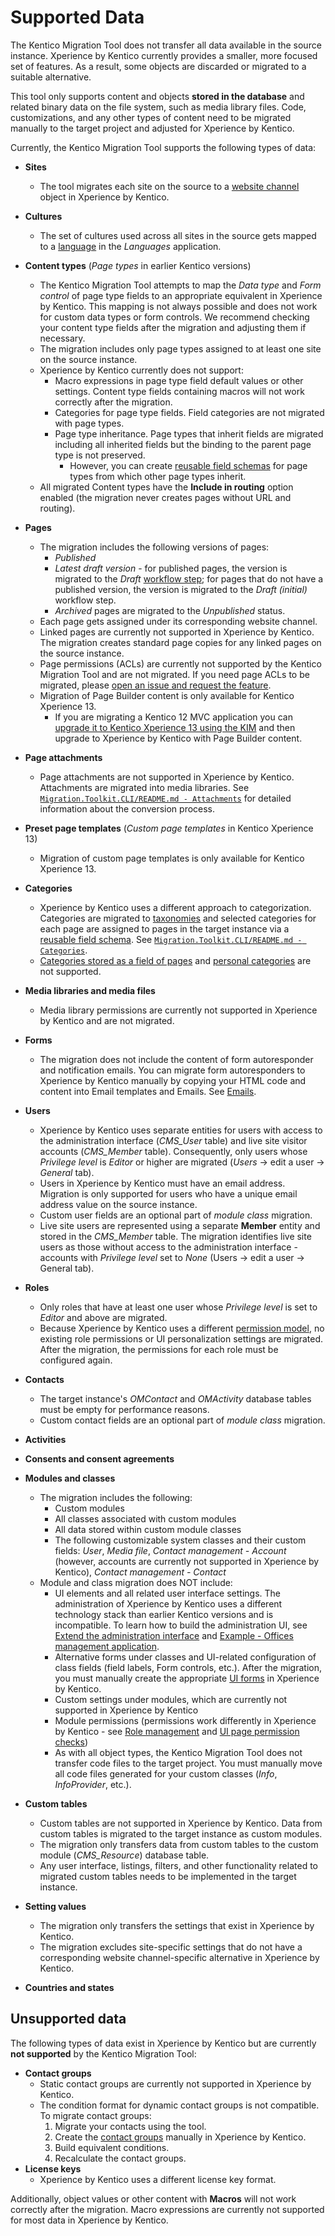 # Supported Data

The Kentico Migration Tool does not transfer all data available in the source instance. Xperience by Kentico currently provides a smaller, more focused set of features. As a result, some objects are discarded or migrated to a suitable alternative.

This tool only supports content and objects **stored in the database** and related binary data on the file system, such as media library files. Code, customizations, and any other types of content need to be migrated manually to the target project and adjusted for Xperience by Kentico.

Currently, the Kentico Migration Tool supports the following types of data:

- **Sites**
  - The tool migrates each site on the source to a [website channel](https://docs.kentico.com/x/34HFC) object in Xperience by Kentico.
- **Cultures**
  - The set of cultures used across all sites in the source gets mapped to a [language](https://docs.kentico.com/x/OxT_Cw) in the _Languages_ application.
- **Content types** (_Page types_ in earlier Kentico versions)
  - The Kentico Migration Tool attempts to map the _Data type_ and _Form control_ of page type fields to an appropriate equivalent in Xperience by Kentico. This mapping is not always possible and does not work for custom data types or form controls. We recommend checking your content type fields after the migration and adjusting them if necessary.
  - The migration includes only page types assigned to at least one site on the source instance.
  - Xperience by Kentico currently does not support:
    - Macro expressions in page type field default values or other settings. Content type fields containing macros will not work correctly after the migration.
    - Categories for page type fields. Field categories are not migrated with page types.
    - Page type inheritance. Page types that inherit fields are migrated including all inherited fields but the binding to the parent page type is not preserved.
      - However, you can create [reusable field schemas](../Migration.Toolkit.CLI/README.md#convert-page-types-to-reusable-field-schemas) for page types from which other page types inherit.
  - All migrated Content types have the **Include in routing** option enabled (the migration never creates pages without URL and routing).
- **Pages**
  - The migration includes the following versions of pages:
    - _Published_
    - _Latest draft version_ - for published pages, the version is migrated to the _Draft_ [workflow step](https://docs.kentico.com/x/JwKQC); for pages that do not have a published version, the version is migrated to the _Draft (initial)_ workflow step.
    - _Archived_ pages are migrated to the _Unpublished_ status.
  - Each page gets assigned under its corresponding website channel.
  - Linked pages are currently not supported in Xperience by Kentico. The migration creates standard page copies for any linked pages on the source instance.
  - Page permissions (ACLs) are currently not supported by the Kentico Migration Tool and are not migrated. If you need page ACLs to be migrated, please [open an issue and request the feature](https://github.com/Kentico/xperience-by-kentico-kentico-migration-tool/issues/new?assignees=&labels=&projects=&template=feature_request.md).
  - Migration of Page Builder content is only available for Kentico Xperience 13.
    - If you are migrating a Kentico 12 MVC application you can [upgrade it to Kentico Xperience 13 using the KIM](https://github.com/Kentico/xperience-by-kentico-kentico-migration-tool/blob/master/docs/Usage-Guide.md#kentico-12-mvc) and then upgrade to Xperience by Kentico with Page Builder content.
- **Page attachments**
  - Page attachments are not supported in Xperience by Kentico. Attachments are migrated into media libraries. See [`Migration.Toolkit.CLI/README.md - Attachments`](../Migration.Toolkit.CLI/README.md#Attachments) for detailed information about the conversion process.
- **Preset page templates** (_Custom page templates_ in Kentico Xperience 13)
  - Migration of custom page templates is only available for Kentico Xperience 13.
- **Categories**
  - Xperience by Kentico uses a different approach to categorization. Categories are migrated to [taxonomies](https://docs.kentico.com/x/taxonomies_xp) and selected categories for each page are assigned to pages in the target instance via a [reusable field schema](https://docs.kentico.com/x/D4_OD). See [`Migration.Toolkit.CLI/README.md - Categories`](../Migration.Toolkit.CLI/README.md#categories).
  - [Categories stored as a field of pages](https://docs.kentico.com/x/wA_RBg) and [personal categories](https://docs.kentico.com/x/IgqRBg) are not supported.
- **Media libraries and media files**
  - Media library permissions are currently not supported in Xperience by Kentico and are not migrated.
- **Forms**
  - The migration does not include the content of form autoresponder and notification emails. You can migrate form autoresponders to Xperience by Kentico manually by copying your HTML code and content into Email templates and Emails. See [Emails](https://docs.kentico.com/x/IaDWCQ).
- **Users**
  - Xperience by Kentico uses separate entities for users with access to the administration interface (_CMS_User_ table) and live site visitor accounts (_CMS_Member_ table). Consequently, only users whose _Privilege level_ is _Editor_ or higher are migrated (_Users_ -> edit a user -> _General_ tab).
  - Users in Xperience by Kentico must have an email address. Migration is only supported for users who have a unique email address value on the source instance.
  - Custom user fields are an optional part of _module class_ migration.
  - Live site users are represented using a separate **Member** entity and stored in the _CMS_Member_ table. The migration identifies live site users as those without access to the administration interface - accounts with _Privilege level_ set to _None_ (Users -> edit a user -> General tab).
- **Roles**
  - Only roles that have at least one user whose _Privilege level_ is set to _Editor_ and above are migrated.
  - Because Xperience by Kentico uses a different [permission model](https://docs.kentico.com/x/7IVwCg), no existing role permissions or UI personalization settings are migrated. After the migration, the permissions for each role must be configured again.
- **Contacts**
  - The target instance's _OMContact_ and _OMActivity_ database tables must be empty for performance reasons.
  - Custom contact fields are an optional part of _module class_ migration.
- **Activities**
- **Consents and consent agreements**
- **Modules and classes**
  - The migration includes the following:
    - Custom modules
    - All classes associated with custom modules
    - All data stored within custom module classes
    - The following customizable system classes and their custom fields: _User_, _Media file_, _Contact management - Account_ (however, accounts are currently not supported in Xperience by Kentico), _Contact management - Contact_
  - Module and class migration does NOT include:
    - UI elements and all related user interface settings. The administration of Xperience by Kentico uses a different technology stack than earlier Kentico versions and is incompatible. To learn how to build the administration UI, see [Extend the administration interface](https://docs.kentico.com/x/GwKQC) and [Example - Offices management application](https://docs.kentico.com/x/hIFwCg).
    - Alternative forms under classes and UI-related configuration of class fields (field labels, Form controls, etc.). After the migration, you must manually create the appropriate [UI forms](https://docs.kentico.com/x/V6rWCQ) in Xperience by Kentico.
    - Custom settings under modules, which are currently not supported in Xperience by Kentico
    - Module permissions (permissions work differently in Xperience by Kentico - see [Role management](https://docs.kentico.com/x/7IVwCg) and [UI page permission checks](https://docs.kentico.com/x/8IKyCg))
    - As with all object types, the Kentico Migration Tool does not transfer code files to the target project. You must manually move all code files generated for your custom classes (_Info_, _InfoProvider_, etc.).
- **Custom tables**
  - Custom tables are not supported in Xperience by Kentico. Data from custom tables is migrated to the target instance as custom modules.
  - The migration only transfers data from custom tables to the custom module (_CMS_Resource_) database table.
  - Any user interface, listings, filters, and other functionality related to migrated custom tables needs to be implemented in the target instance.
- **Setting values**

  - The migration only transfers the settings that exist in Xperience by Kentico.
  - The migration excludes site-specific settings that do not have a corresponding website channel-specific alternative in Xperience by Kentico.

- **Countries and states**

## Unsupported data

The following types of data exist in Xperience by Kentico but are currently **not supported** by the Kentico Migration Tool:

- **Contact groups**
  - Static contact groups are currently not supported in Xperience by Kentico.
  - The condition format for dynamic contact groups is not compatible. To migrate contact groups:
    1. Migrate your contacts using the tool.
    2. Create the [contact groups](https://docs.kentico.com/x/o4PWCQ) manually in Xperience by Kentico.
    3. Build equivalent conditions.
    4. Recalculate the contact groups.
- **License keys**
  - Xperience by Kentico uses a different license key format.

Additionally, object values or other content with **Macros** will not work correctly after the migration. Macro expressions are currently not supported for most data in Xperience by Kentico.
